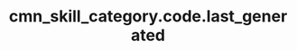 ---
weight: 1335
layout: page
title: cmn_skill_category.code.last_generated
description: ""
value: ""
---